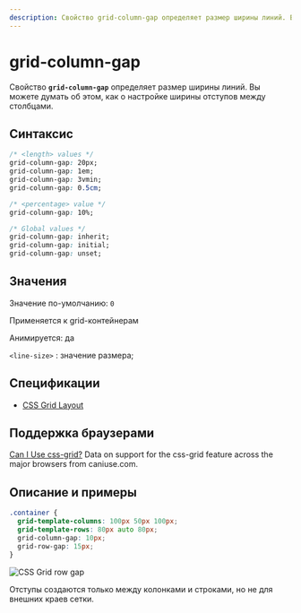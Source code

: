 ```yaml
---
description: Свойство grid-column-gap определяет размер ширины линий. Вы можете думать об этом, как о настройке ширины отступов между столбцами
---
```


# grid-column-gap

Свойство **`grid-column-gap`** определяет размер ширины линий. Вы можете думать об этом, как о настройке ширины отступов между столбцами.

## Синтаксис

```css
/* <length> values */
grid-column-gap: 20px;
grid-column-gap: 1em;
grid-column-gap: 3vmin;
grid-column-gap: 0.5cm;

/* <percentage> value */
grid-column-gap: 10%;

/* Global values */
grid-column-gap: inherit;
grid-column-gap: initial;
grid-column-gap: unset;
```

## Значения

Значение по-умолчанию: `0`

Применяется к grid-контейнерам

Анимируется: да

`<line-size>`
: значение размера;

## Спецификации

- [CSS Grid Layout](https://drafts.csswg.org/css-grid/#propdef-grid-column-gap)

## Поддержка браузерами

<p class="ciu_embed" data-feature="css-grid" data-periods="future_1,current,past_1,past_2">
  <a href="http://caniuse.com/#feat=css-grid">Can I Use css-grid?</a> Data on support for the css-grid feature across the major browsers from caniuse.com.
</p>

## Описание и примеры

```css
.container {
  grid-template-columns: 100px 50px 100px;
  grid-template-rows: 80px auto 80px;
  grid-column-gap: 10px;
  grid-row-gap: 15px;
}
```

![CSS Grid row gap](/workspace/uploads/css/grid-column-row-gap.png)

Отступы создаются только между колонками и строками, но не для внешних краев сетки.
